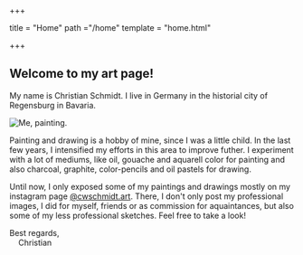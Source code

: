 +++

title = "Home"
path ="/home"
template = "home.html"

+++
## Welcome to my art page!

My name is Christian Schmidt. I live in Germany in the historial city of Regensburg in Bavaria.

 <img class="border-2 border-orange-400 rounded-lg mt-2 mr-4 float-left" src="get_url({{ config.base }}/home/me.jpg)" alt="Me, painting."/>

Painting and drawing is a hobby of mine, since I was a little child. In the last few years, I intensified my efforts in this area to improve futher. I experiment with a lot of mediums, like oil, gouache and aquarell color for painting and also charcoal, graphite, color-pencils and oil pastels for drawing.

Until now, I only exposed some of my paintings and drawings mostly on my instagram page [@cwschmidt.art](https://instagram.com/cwschmidt.art). There, I don't only post my professional images, I did for myself, friends or as commission for aquaintances, but also some of my less professional sketches. Feel free to take a look!

Best regards,
<br>&nbsp;&nbsp;&nbsp;&nbsp;Christian